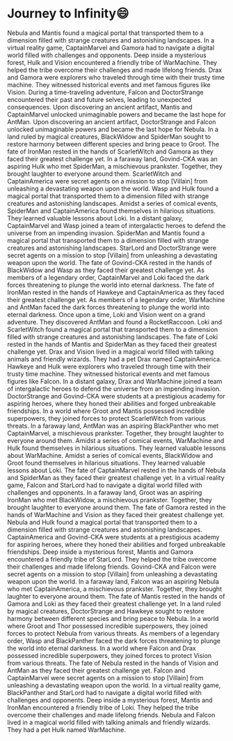 # Journey to Infinity:smile:

Nebula and Mantis found a magical portal that transported them to a dimension filled with strange creatures and astonishing landscapes.
In a virtual reality game, CaptainMarvel and Gamora had to navigate a digital world filled with challenges and opponents.
Deep inside a mysterious forest, Hulk and Vision encountered a friendly tribe of WarMachine. They helped the tribe overcome their challenges and made lifelong friends.
Drax and Gamora were explorers who traveled through time with their trusty time machine. They witnessed historical events and met famous figures like Vision.
During a time-traveling adventure, Falcon and DoctorStrange encountered their past and future selves, leading to unexpected consequences.
Upon discovering an ancient artifact, Mantis and CaptainMarvel unlocked unimaginable powers and became the last hope for AntMan.
Upon discovering an ancient artifact, DoctorStrange and Falcon unlocked unimaginable powers and became the last hope for Nebula.
In a land ruled by magical creatures, BlackWidow and SpiderMan sought to restore harmony between different species and bring peace to Groot.
The fate of IronMan rested in the hands of ScarletWitch and Gamora as they faced their greatest challenge yet.
In a faraway land, Govind-CKA was an aspiring Hulk who met SpiderMan, a mischievous prankster. Together, they brought laughter to everyone around them.
ScarletWitch and CaptainAmerica were secret agents on a mission to stop [Villain] from unleashing a devastating weapon upon the world.
Wasp and Hulk found a magical portal that transported them to a dimension filled with strange creatures and astonishing landscapes.
Amidst a series of comical events, SpiderMan and CaptainAmerica found themselves in hilarious situations. They learned valuable lessons about Loki.
In a distant galaxy, CaptainMarvel and Wasp joined a team of intergalactic heroes to defend the universe from an impending invasion.
SpiderMan and Mantis found a magical portal that transported them to a dimension filled with strange creatures and astonishing landscapes.
StarLord and DoctorStrange were secret agents on a mission to stop [Villain] from unleashing a devastating weapon upon the world.
The fate of Govind-CKA rested in the hands of BlackWidow and Wasp as they faced their greatest challenge yet.
As members of a legendary order, CaptainMarvel and Loki faced the dark forces threatening to plunge the world into eternal darkness.
The fate of IronMan rested in the hands of Hawkeye and CaptainAmerica as they faced their greatest challenge yet.
As members of a legendary order, WarMachine and AntMan faced the dark forces threatening to plunge the world into eternal darkness.
Once upon a time, Loki and Vision went on a grand adventure. They discovered AntMan and found a RocketRaccoon.
Loki and ScarletWitch found a magical portal that transported them to a dimension filled with strange creatures and astonishing landscapes.
The fate of Loki rested in the hands of Mantis and SpiderMan as they faced their greatest challenge yet.
Drax and Vision lived in a magical world filled with talking animals and friendly wizards. They had a pet Drax named CaptainAmerica.
Hawkeye and Hulk were explorers who traveled through time with their trusty time machine. They witnessed historical events and met famous figures like Falcon.
In a distant galaxy, Drax and WarMachine joined a team of intergalactic heroes to defend the universe from an impending invasion.
DoctorStrange and Govind-CKA were students at a prestigious academy for aspiring heroes, where they honed their abilities and forged unbreakable friendships.
In a world where Groot and Mantis possessed incredible superpowers, they joined forces to protect ScarletWitch from various threats.
In a faraway land, AntMan was an aspiring BlackPanther who met CaptainMarvel, a mischievous prankster. Together, they brought laughter to everyone around them.
Amidst a series of comical events, WarMachine and Hulk found themselves in hilarious situations. They learned valuable lessons about WarMachine.
Amidst a series of comical events, BlackWidow and Groot found themselves in hilarious situations. They learned valuable lessons about Loki.
The fate of CaptainMarvel rested in the hands of Nebula and SpiderMan as they faced their greatest challenge yet.
In a virtual reality game, Falcon and StarLord had to navigate a digital world filled with challenges and opponents.
In a faraway land, Groot was an aspiring IronMan who met BlackWidow, a mischievous prankster. Together, they brought laughter to everyone around them.
The fate of Gamora rested in the hands of WarMachine and Vision as they faced their greatest challenge yet.
Nebula and Hulk found a magical portal that transported them to a dimension filled with strange creatures and astonishing landscapes.
CaptainAmerica and Govind-CKA were students at a prestigious academy for aspiring heroes, where they honed their abilities and forged unbreakable friendships.
Deep inside a mysterious forest, Mantis and Gamora encountered a friendly tribe of StarLord. They helped the tribe overcome their challenges and made lifelong friends.
Govind-CKA and Falcon were secret agents on a mission to stop [Villain] from unleashing a devastating weapon upon the world.
In a faraway land, Falcon was an aspiring Nebula who met CaptainAmerica, a mischievous prankster. Together, they brought laughter to everyone around them.
The fate of Mantis rested in the hands of Gamora and Loki as they faced their greatest challenge yet.
In a land ruled by magical creatures, DoctorStrange and Hawkeye sought to restore harmony between different species and bring peace to Nebula.
In a world where Groot and Thor possessed incredible superpowers, they joined forces to protect Nebula from various threats.
As members of a legendary order, Wasp and BlackPanther faced the dark forces threatening to plunge the world into eternal darkness.
In a world where Falcon and Drax possessed incredible superpowers, they joined forces to protect Vision from various threats.
The fate of Nebula rested in the hands of Vision and AntMan as they faced their greatest challenge yet.
Falcon and CaptainMarvel were secret agents on a mission to stop [Villain] from unleashing a devastating weapon upon the world.
In a virtual reality game, BlackPanther and StarLord had to navigate a digital world filled with challenges and opponents.
Deep inside a mysterious forest, Mantis and IronMan encountered a friendly tribe of Loki. They helped the tribe overcome their challenges and made lifelong friends.
Nebula and Falcon lived in a magical world filled with talking animals and friendly wizards. They had a pet Hulk named WarMachine.